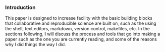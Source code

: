 ### Introduction
This paper is designed to increase facility with the basic building blocks that collaborative and reproducible science are built on, such as the using the shell, text editors, markdown, version control, makefiles, etc.  In the sections following, I will discuss the process and tools that go into making a paper such as the one you are currently reading, and some of the reasons why I did things the way I did. 